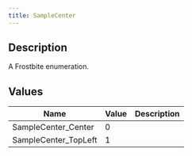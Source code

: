 ```yaml
---
title: SampleCenter
---
```

## Description

A Frostbite enumeration.

## Values

| Name                  | Value | Description |
| --------------------- | ----- | ----------- |
| SampleCenter\_Center  | 0     |             |
| SampleCenter\_TopLeft | 1     |             |
